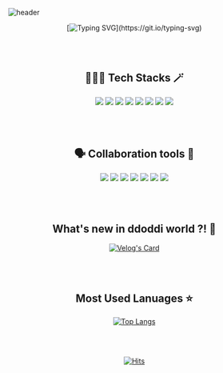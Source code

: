 ![header](https://capsule-render.vercel.app/api?type=waving&color=gradient&height=180&animation=fadeIn&section=header&fontColor=ffffff&text=💻✨&fontAlign=90)

<div align="center">

[![Typing SVG](https://readme-typing-svg.demolab.com?font=Fira+Code&pause=1000&color=000000&background=FFFFFF&center=true&vCenter=true&random=false&width=435&lines=%3E+Hello%2C+I'm+Frontend+Developer!)](https://git.io/typing-svg)
</div>

</br>
</br>

<div align="center">
  <div>
    <h2>🧙🏻‍♀️ Tech Stacks 🪄</h2>
      <img src="https://img.shields.io/badge/html5-E34F26?style=for-the-badge&logo=html5&logoColor=white">
      <img src="https://img.shields.io/badge/css3-1572B6?style=for-the-badge&logo=css3&logoColor=white">
      <img src="https://img.shields.io/badge/javascript-F7DF1E?style=for-the-badge&logo=javascript&logoColor=white">
      <img src="https://img.shields.io/badge/jquery-0769AD?style=for-the-badge&logo=jquery&logoColor=white">
      <img src="https://img.shields.io/badge/react-61DAFB?style=for-the-badge&logo=react&logoColor=white">
      <img src="https://img.shields.io/badge/Vue.js-35495E?style=for-the-badge&logo=vue.js&logoColor=4FC08D">
      <img src="https://img.shields.io/badge/typescript-3178C6?style=for-the-badge&logo=typescript&logoColor=white">
      <img src="https://img.shields.io/badge/docker-2496ED?style=for-the-badge&logo=docker&logoColor=white">
  </div>

  </br>
  </br>
  </br>

  <div>
    <h2>🗣️ Collaboration tools 👥</h2>
      <img src="https://img.shields.io/badge/Figma-F24E1E?style=for-the-badge&logo=figma&logoColor=white">
      <img src="https://img.shields.io/badge/Jira-0052CC?style=for-the-badge&logo=Jira&logoColor=white">
      <img src="https://img.shields.io/badge/confluence-%23172BF4.svg?style=for-the-badge&logo=confluence&logoColor=white">
      <img src="https://img.shields.io/badge/Slack-4A154B?style=for-the-badge&logo=slack&logoColor=white">
      <img src="https://img.shields.io/badge/Discord-7289DA?style=for-the-badge&logo=discord&logoColor=white">
      <img src="https://img.shields.io/badge/github-181717?style=for-the-badge&logo=github&logoColor=white">
      <img src="https://img.shields.io/badge/Notion-000000?style=for-the-badge&logo=notion&logoColor=white">
  </div>
</div>

</br>
</br>
</br>

<div align="center">
    <h2> What's new in ddoddi world ?! 👀</h2>
  
  [![Velog's Card](https://velog-readme-stats.vercel.app/api?name=ddoddiworld)](https://velog.io/@ddoddiworld)

</div>

</br>
</br>

<div align="center">
    <h2> Most Used Lanuages ⭐️ </h2>
  
  [![Top Langs](https://github-readme-stats.vercel.app/api/top-langs/?username=ddoddiworld&layout=donut)](https://github.com/anuraghazra/github-readme-stats)
</div>

</br>
</br>

<div align="center">
  
  [![Hits](https://hits.seeyoufarm.com/api/count/incr/badge.svg?url=https%3A%2F%2Fgithub.com%2Fddoddiworld%2Fhit-counter&count_bg=%23000000&title_bg=%23000000&icon=github.svg&icon_color=%23E7E7E7&title=Today&edge_flat=true)](https://hits.seeyoufarm.com)
</div>
